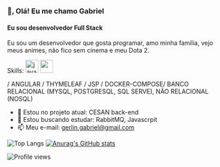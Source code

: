 ### 👋, Olá! Eu me chamo Gabriel
#### Eu sou desenvolvedor Full Stack
Eu sou um desenvolvedor que gosta programar, amo minha família, vejo meus animes, não fico sem cinema e meu Dota 2.

Skills: <img alt="java" heigth=30 width=30 src="https://raw.githubusercontent.com/jmnote/z-icons/master/svg/java.svg" /> <img height="30" src=" https://raw.githubusercontent.com/jmnote/z-icons/master/svg/git.svg" />
 

 
/ ANGULAR / THYMELEAF / JSP / DOCKER-COMPOSE/ BANCO RELACIONAL (MYSQL, POSTGRESQL, SQL SERVE), NÃO RELACIONAL (NOSQL)
 </div>

- 🔭 Estou no projeto atual: CESAN back-end
- 🌱 Estou buscando estudar: RabbitMQ, Javascrpit 
- 📫 Meu e-mail: gerlin.gabriel@gmail.com

 ![Top Langs](https://github-readme-stats.vercel.app/api/top-langs/?username=gerlingabriel&layout=compact&theme=dark&show_icons=true)
 [![Anurag's GitHub stats](https://github-readme-stats.vercel.app/api?username=gerlingabriel&theme=dark&show_icons=true)](https://github.com/anuraghazra/github-readme-stats)

  ![Profile views](https://gpvc.arturio.dev/gerlingabriel)


